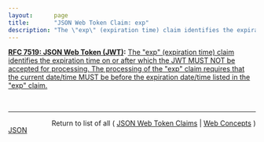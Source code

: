 ```yaml
---
layout:      page
title:       "JSON Web Token Claim: exp"
description: "The \"exp\" (expiration time) claim identifies the expiration time on or after which the JWT MUST NOT be accepted for processing. The processing of the \"exp\" claim requires that the current date/time MUST be before the expiration date/time listed in the \"exp\" claim."
---
```


**[RFC 7519: JSON Web Token (JWT)](/specs/IETF/RFC/7519 "JSON Web Token (JWT) is a compact, URL-safe means of representing claims to be transferred between two parties. The claims in a JWT are encoded as a JSON object that is used as the payload of a JSON Web Signature (JWS) structure or as the plaintext of a JSON Web Encryption (JWE) structure, enabling the claims to be digitally signed or integrity protected with a Message Authentication Code (MAC) and/or encrypted."):** [The "exp" (expiration time) claim identifies the expiration time on or after which the JWT MUST NOT be accepted for processing. The processing of the "exp" claim requires that the current date/time MUST be before the expiration date/time listed in the "exp" claim.](http://tools.ietf.org/html/rfc7519#section-4.1.4 "Read documentation for JSON Web Token Claim &#34;exp&#34;")

<br/>
<hr/>

<p style="float : left"><a href="exp.json" title="JSON representing this particular Web Concept">JSON</a></p>
<p style="text-align: right">Return to list of all ( <a href="../jwt-claims">JSON Web Token Claims</a> | <a href="../">Web Concepts</a> )</p>
